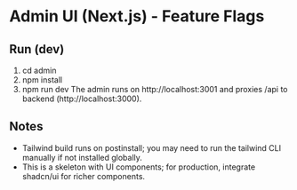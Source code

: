 # Admin UI (Next.js) - Feature Flags

## Run (dev)
1. cd admin
2. npm install
3. npm run dev
The admin runs on http://localhost:3001 and proxies /api to backend (http://localhost:3000).

## Notes
- Tailwind build runs on postinstall; you may need to run the tailwind CLI manually if not installed globally.
- This is a skeleton with UI components; for production, integrate shadcn/ui for richer components.
